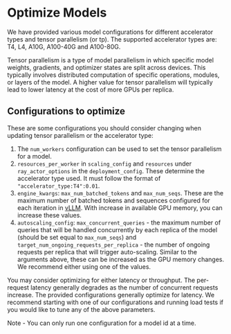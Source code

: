 # Optimize Models

We have provided various model configurations for different accelerator types and tensor parallelism (or tp). The supported accelerator types are:
T4, L4, A10G, A100-40G and A100-80G.

Tensor parallelism is a type of model parallelism in which specific model weights, gradients, and optimizer states are split across devices. This typically involves distributed computation of specific operations, modules, or layers of the model. A higher value for tensor parallelism will typically lead to lower latency at the cost of more GPUs per replica. 


## Configurations to optimize

These are some configurations you should consider changing when updating tensor parallelism or the accelerator type:
1. The `num_workers` configuration can be used to set the tensor parallelism for a model.
2. `resources_per_worker` in `scaling_config` and `resources` under `ray_actor_options` in the `deployment_config`. These determine the accelerator type used. It must follow the format of `"accelerator_type:T4":0.01`.
3. `engine_kwargs`: `max_num_batched_tokens` and `max_num_seqs`. These are the maximum number of batched tokens and sequences configured for each iteration in [vLLM](https://docs.vllm.ai/en/latest/models/engine_args.html). With increase in available GPU memory, you can increase these values. 
4. `autoscaling_config`: `max_concurrent_queries` - the maximum number of queries that will be handled concurrently by each replica of the model (should be set equal to `max_num_seqs`) and `target_num_ongoing_requests_per_replica` - the number of ongoing requests per replica that will trigger auto-scaling. Similar to the arguments above, these can be increased as the GPU memory changes. We recommend either using one of the values.

You may consider optimizing for either latency or throughput. The per-request latency generally degrades as the number of concurrent requests increase. The provided configurations generally optimize for latency. We recommend starting with one of our configurations and running load tests if you would like to tune any of the above parameters. 

Note - You can only run one configuration for a model id at a time.
